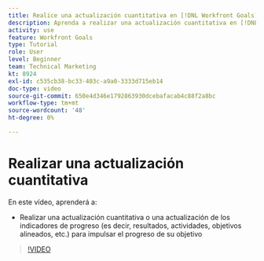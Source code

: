 ```yaml
---
title: Realice una actualización cuantitativa en [!DNL Workfront Goals]
description: Aprenda a realizar una actualización cuantitativa en [!DNL Objetivos].
activity: use
feature: Workfront Goals
type: Tutorial
role: User
level: Beginner
team: Technical Marketing
kt: 8924
exl-id: c535cb38-bc33-403c-a9a0-3333d715eb14
doc-type: video
source-git-commit: 650e4d346e1792863930dcebafacab4c88f2a8bc
workflow-type: tm+mt
source-wordcount: '48'
ht-degree: 0%

---
```


# Realizar una actualización cuantitativa

En este vídeo, aprenderá a:

* Realizar una actualización cuantitativa o una actualización de los indicadores de progreso (es decir, resultados, actividades, objetivos alineados, etc.) para impulsar el progreso de su objetivo

>[!VIDEO](https://video.tv.adobe.com/v/335196/?quality=12&learn=on)
